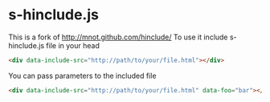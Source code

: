 # s-hinclude.js

This is a fork of http://mnot.github.com/hinclude/
To use it include s-hinclude.js file in your head

```html
<div data-include-src="http://path/to/your/file.html"></div>
```

You can pass parameters to the included file
```html
<div data-include-src="http://path/to/your/file.html" data-foo="bar"></div>
```

